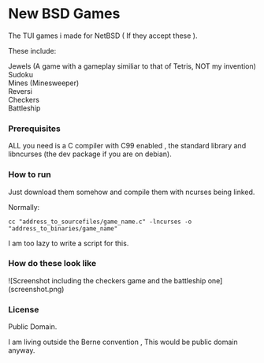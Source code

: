 # New BSD Games

The TUI games i made for NetBSD ( If they accept these ).

These include:

Jewels (A game with a gameplay similiar to that of Tetris, NOT my invention)  
Sudoku  
Mines (Minesweeper)  
Reversi  
Checkers  
Battleship  

### Prerequisites

ALL you need is a C compiler with C99 enabled , the standard library and libncurses (the dev package if you are on debian).

### How to run

Just download them somehow and compile them with ncurses being linked.

Normally:

```
cc "address_to_sourcefiles/game_name.c" -lncurses -o "address_to_binaries/game_name"
```

I am too lazy to write a script for this.

### How do these look like

![Screenshot including the checkers game and the battleship one] (screenshot.png)  

### License

Public Domain.

I am living outside the Berne convention , This would be public domain anyway.
